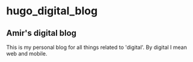 # hugo_digital_blog
## Amir's digital blog

This is my personal blog for all things related to 'digital'. By digital I mean web and mobile.
